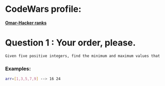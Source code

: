 # CodeWars profile:

**[Omar-Hacker ranks](https://www.codewars.com/users/omar-aq/completed_solutions)**

# Question 1 : Your order, please.

```sh
Given five positive integers, find the minimum and maximum values that can be calculated by summing exactly four of the five integers. Then print the respective minimum and maximum values as a single line of two space-separated long integers.
```

### Examples:

```sh
arr=[1,3,5,7,9] --> 16 24
```
